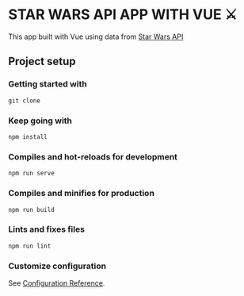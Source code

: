 # STAR WARS API APP WITH VUE ⚔️
This app built with Vue using data from [Star Wars API](https://swapi.dev/documentation)

## Project setup 

### Getting started with
```
git clone
```

### Keep going with

```
npm install
```

### Compiles and hot-reloads for development
```
npm run serve
```

### Compiles and minifies for production
```
npm run build
```

### Lints and fixes files
```
npm run lint
```

### Customize configuration
See [Configuration Reference](https://cli.vuejs.org/config/).

